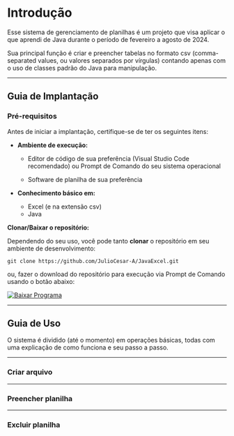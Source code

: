 # Introdução

Esse sistema de gerenciamento de planilhas é um projeto que visa aplicar o que aprendi de Java durante o período de fevereiro a agosto de 2024.

Sua principal função é criar e preencher tabelas no formato csv (comma-separated values, ou valores separados por vírgulas) contando apenas com o uso de classes padrão do Java para manipulação. 

---

## Guia de Implantação

### Pré-requisitos

Antes de iniciar a implantação, certifique-se de ter os seguintes itens:

- **Ambiente de execução:**
    
    - Editor de código de sua preferência (Visual Studio Code recomendado) ou Prompt de Comando do seu sistema operacional

    - Software de planilha de sua preferência

- **Conhecimento básico em:**

    - Excel (e na extensão csv)
    - Java

**Clonar/Baixar o repositório:**

Dependendo do seu uso, você pode tanto **clonar** o repositório em seu ambiente de desenvolvimento:

    git clone https://github.com/JulioCesar-A/JavaExcel.git
    
ou, fazer o download do repositório para execução via Prompt de Comando usando o botão abaixo:

[![Baixar Programa](https://img.shields.io/badge/Download-blue?style=flat)](https://github.com/JulioCesar-A/JavaExcel/archive/refs/heads/main.zip)

---

## Guia de Uso

O sistema é dividido (até o momento) em operações básicas, todas com uma explicação de como funciona e seu passo a passo.

---
### Criar arquivo

---
### Preencher planilha

---
### Excluir planilha 